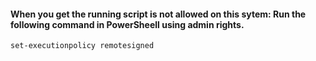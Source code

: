 #### When you get the running script is not allowed on this sytem: Run the following command in PowerSheell using admin rights. 
``` set-executionpolicy remotesigned ```
